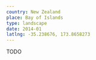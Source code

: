 ```yaml
---
country: New Zealand
place: Bay of Islands
type: landscape
date: 2014-01
latlng: -35.238676, 173.8658273
---
```


TODO
